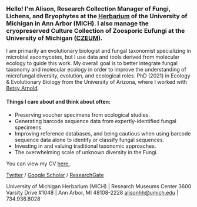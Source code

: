 ### Hello! I'm Alison, Research Collection Manager of Fungi, Lichens, and Bryophytes at the [Herbarium](https://lsa.umich.edu/herbarium) of the University of Michigan in Ann Arbor (MICH). I also manage the cryopreserved Culture Collection of Zoosporic Eufungi at the University of Michigan ([CZEUM](https://czeum.herb.lsa.umich.edu/)).  

I am primarily an evolutionary biologist and fungal taxonomist specializing in microbial ascomycetes, but I use data and tools derived from molecular ecology to guide this work. My overall goal is to better integrate fungal taxonomy and molecular ecology in order to improve the understanding of microfungal diversity, evolution, and ecological roles. 
PhD (2021) in Ecology & Evolutionary Biology from the University of Arizona, where I worked with [Betsy Arnold](http://www.arnoldlab.net/).

#### Things I care about and think about often:
- Preserving voucher specimens from ecological studies.
- Generating barcode sequence data from expertly-identified fungal specimens.
- Improving reference databases, and being cautious when using barcode sequence data alone to identify or classify fungal sequences. 
- Investing in and valuing traditional taxonomic approaches.
- The overwhelming scale of unknown diversity in the Fungi.



You can view my CV [here.](https://docs.google.com/document/d/1uLbKZvMkJv2Q39bbChU1ezjP5X8TEsQE1vzDT6lZnpo) 


[Twitter](https://twitter.com/alis_harrington) / 
[Google Scholar](https://scholar.google.com/citations?user=rhBOcpQAAAAJ&hl=en) / 
[ResearchGate](https://www.researchgate.net/profile/Alison_Harrington2)

University of Michigan Herbarium (MICH) | Research Museums Center
3600 Varsity Drive #1048 | Ann Arbor, MI 48108-2228
alisonhh@umich.edu | 734.936.8028
